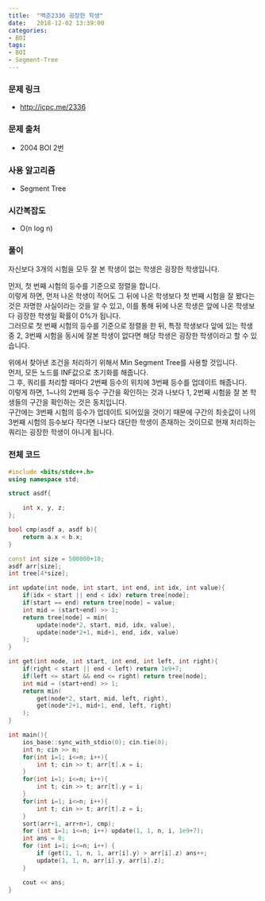 ```yaml
---
title:  "백준2336 굉장한 학생"
date:   2018-12-02 13:39:00
categories:
- BOI
tags:
- BOI
- Segment-Tree
---
```


### 문제 링크
* http://icpc.me/2336

### 문제 출처
* 2004 BOI 2번

### 사용 알고리즘
* Segment Tree

### 시간복잡도
* O(n log n)

### 풀이
자신보다 3개의 시험을 모두 잘 본 학생이 없는 학생은 굉장한 학생입니다.

먼저, 첫 번째 시험의 등수를 기준으로 정렬을 합니다.<br>
이렇게 하면, 먼저 나온 학생이 적어도 그 뒤에 나온 학생보다 첫 번째 시험을 잘 봤다는 것은 자명한 사실이라는 것을 알 수 있고, 이를 통해 뒤에 나온 학생은 앞에 나온 학생보다 굉장한 학생일 확률이 0%가 됩니다.<br>
그러므로 첫 번째 시험의 등수를 기준으로 정렬을 한 뒤, 특정 학생보다 앞에 있는 학생 중 2, 3번째 시험을 동시에 잘본 학생이 없다면 해당 학생은 굉장한 학생이라고 할 수 있습니다.

위에서 찾아낸 조건을 처리하기 위해서 Min Segment Tree를 사용할 것입니다.<br>
먼저, 모든 노드를 INF값으로 초기화를 해줍니다.<br>
그 후, 쿼리를 처리할 때마다 2번째 등수의 위치에 3번째 등수를 업데이트 해줍니다.<br>
이렇게 하면, 1~나의 2번째 등수 구간을 확인하는 것과 나보다 1, 2번째 시험을 잘 본 학생들의 구간을 확인하는 것은 동치입니다.<br>
구간에는 3번째 시험의 등수가 업데이트 되어있을 것이기 때문에 구간의 최솟값이 나의 3번째 시험의 등수보다 작다면 나보다 대단한 학생이 존재하는 것이므로 현재 처리하는 쿼리는 굉장한 학생이 아니게 됩니다.

### 전체 코드
```cpp
#include <bits/stdc++.h>
using namespace std;

struct asdf{

	int x, y, z;
};

bool cmp(asdf a, asdf b){
	return a.x < b.x;
}

const int size = 500000+10;
asdf arr[size];
int tree[4*size];

int update(int node, int start, int end, int idx, int value){
	if(idx < start || end < idx) return tree[node];
	if(start == end) return tree[node] = value;
	int mid = (start+end) >> 1;
	return tree[node] = min(
		update(node*2, start, mid, idx, value),
		update(node*2+1, mid+1, end, idx, value)
	);
}

int get(int node, int start, int end, int left, int right){
	if(right < start || end < left) return 1e9+7;
	if(left <= start && end <= right) return tree[node];
	int mid = (start+end) >> 1;
	return min(
		get(node*2, start, mid, left, right),
		get(node*2+1, mid+1, end, left, right)
	);
}

int main(){
	ios_base::sync_with_stdio(0); cin.tie(0);
	int n; cin >> n;
	for(int i=1; i<=n; i++){
		int t; cin >> t; arr[t].x = i;
	}
	for(int i=1; i<=n; i++){
		int t; cin >> t; arr[t].y = i;
	}
	for(int i=1; i<=n; i++){
		int t; cin >> t; arr[t].z = i;
	}
	sort(arr+1, arr+n+1, cmp);
	for (int i=1; i<=n; i++) update(1, 1, n, i, 1e9+7);
	int ans = 0;
	for (int i=1; i<=n; i++) {
        if (get(1, 1, n, 1, arr[i].y) > arr[i].z) ans++;
        update(1, 1, n, arr[i].y, arr[i].z);
    }

	cout << ans;
}
```
